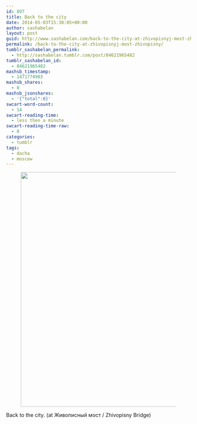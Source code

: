 ```yaml
---
id: 897
title: Back to the city
date: 2014-05-03T15:30:05+00:00
author: sashabelan
layout: post
guid: http://www.sashabelan.com/back-to-the-city-at-zhivopisnyj-most-zhivopisny/
permalink: /back-to-the-city-at-zhivopisnyj-most-zhivopisny/
tumblr_sashabelan_permalink:
  - http://sashabelan.tumblr.com/post/84621965482
tumblr_sashabelan_id:
  - 84621965482
mashsb_timestamp:
  - 1471774903
mashsb_shares:
  - 0
mashsb_jsonshares:
  - '{"total":0}'
swcart-word-count:
  - 14
swcart-reading-time:
  - less then a minute
swcart-reading-time-raw:
  - 0
categories:
  - tumblr
tags:
  - dacha
  - moscow
---
```

<div id='gallery-611' class='gallery galleryid-897 gallery-columns-1 gallery-size-full'>
  <figure class='gallery-item'> 
  
  <div class='gallery-icon landscape'>
    <img width="640" height="640" src="http://www.sashabelan.ru/wp-content/uploads/2014/05/tumblr_n508e5ZBzj1qarj97o1_1280.jpg" class="attachment-full size-full" alt="" srcset="http://www.sashabelan.ru/wp-content/uploads/2014/05/tumblr_n508e5ZBzj1qarj97o1_1280.jpg 640w, http://www.sashabelan.ru/wp-content/uploads/2014/05/tumblr_n508e5ZBzj1qarj97o1_1280-150x150.jpg 150w, http://www.sashabelan.ru/wp-content/uploads/2014/05/tumblr_n508e5ZBzj1qarj97o1_1280-300x300.jpg 300w, http://www.sashabelan.ru/wp-content/uploads/2014/05/tumblr_n508e5ZBzj1qarj97o1_1280-230x230.jpg 230w, http://www.sashabelan.ru/wp-content/uploads/2014/05/tumblr_n508e5ZBzj1qarj97o1_1280-350x350.jpg 350w" sizes="(max-width: 640px) 100vw, 640px" />
  </div></figure>
</div>

Back to the city. (at Живописный мост / Zhivopisny Bridge)